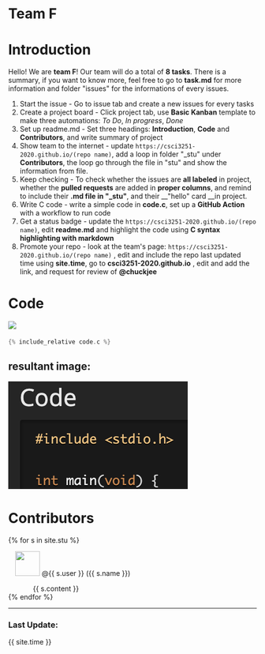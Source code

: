 # Team F
 
 # Introduction

Hello! We are __team F__! Our team will do a total of __8 tasks__. There is a summary, if you want to know more, feel free to go to __task.md__ for more information and folder "issues" for the informations of every issues.

1. Start the issue - Go to issue tab and create a new issues for every tasks
1. Create a project board - Click project tab, use __Basic Kanban__ template to make three automations: _To Do_, _In progress_, _Done_
1. Set up readme.md - Set three headings: __Introduction__, __Code__ and __Contributors__, and write summary of project
1. Show team to the internet - update `https://csci3251-2020.github.io/(repo name)`, add a loop in folder "_stu" under __Contributors__, the loop go through the file in "stu" and show the information from file.
1. Keep checking - To check whether the issues are __all labeled__ in project, whether the __pulled requests__ are added in __proper columns__, and remind to include their __.md file in "_stu"__, and their __"hello" card __in project.
1. Write C code - write a simple code in __code.c__, set up a __GitHub Action__ with a workflow to run code
1. Get a status badge - update the `https://csci3251-2020.github.io/(repo name)`, edit __readme.md__ and highlight the code using __C syntax highlighting with markdown__
1. Promote your repo - look at the team's page: `https://csci3251-2020.github.io/(repo name)` , edit and include the repo last updated time using __site.time__, go to __csci3251-2020.github.io__ , edit and add the link, and request for review of __@chuckjee__


# Code
![](https://github.com/csci3251-2020/project-team-f/workflows/C/C++_CI_by_team_f/badge.svg)
```c
{% include_relative code.c %}
```

## resultant image:
![image](https://github.com/csci3251-2020/project-team-f/blob/master/issues/task7.png)

# Contributors
{% for s in site.stu %}
  <p>
   &emsp;<img src="{{ s.image }}" height="50" width="50">
   @{{ s.user }} ({{ s.name }})
  </p>
  <div style="margin-left:50px">{{ s.content }}</div>
{% endfor %}

---
### Last Update:
<p> {{ site.time }} </p>
